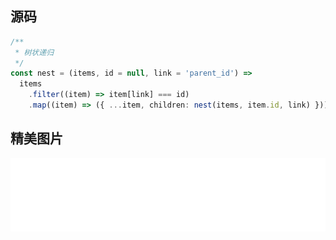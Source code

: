 ## 源码

```ts
/**
 * 树状递归
 */
const nest = (items, id = null, link = 'parent_id') =>
  items
    .filter((item) => item[link] === id)
    .map((item) => ({ ...item, children: nest(items, item.id, link) }))
```

## 精美图片
![图片](./nest2.svg)
